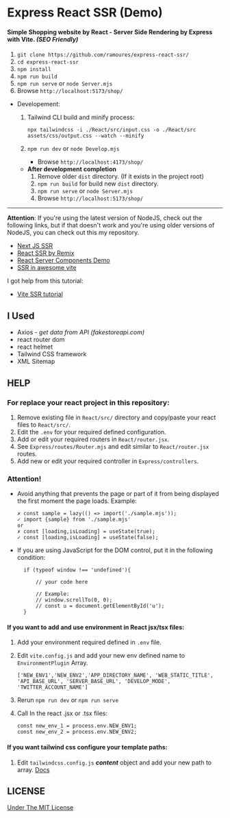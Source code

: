 # Express React SSR (Demo)

#### Simple Shopping website by React - Server Side Rendering by Express with Vite. **_(SEO Friendly)_**

1. `git clone https://github.com/ramoures/express-react-ssr/`
2. `cd express-react-ssr`
3. `npm install`
4. `npm run build`
5. `npm run serve` or `node Server.mjs`
6. Browse `http://localhost:5173/shop/`

- Developement:

  1.  Tailwind CLI build and minify process:

          npx tailwindcss -i ./React/src/input.css -o ./React/src assets/css/output.css --watch --minify

  2.  `npm run dev` or `node Develop.mjs`

      - Browse `http://localhost:4173/shop/`

  - **After development completion**
    1. Remove older `dist` directory. (If it exists in the project root)
    2. `npm run build` for build new `dist` directory.
    3. `npm run serve` or `node Server.mjs`
    4. Browse `http://localhost:5173/shop/`

---

**Attention**: If you're using the latest version of NodeJS, check out the following links, but if that doesn't work and you're using older versions of NodeJS, you can check out this my repository.

- [Next JS SSR](https://nextjs.org/docs/pages/building-your-application/rendering/server-side-rendering)
- [React SSR by Remix](https://remix.run/blog/react-server-components)
- [React Server Components Demo](https://github.com/reactjs/server-components-demo)
- [SSR in awesome vite](https://github.com/vitejs/awesome-vite#ssr)

I got help from this tutorial:

- [Vite SSR tutorial](https://vitejs.dev/guide/ssr#example-projects)

## I Used

- Axios - _get data from API (fakestoreapi.com)_
- react router dom
- react helmet
- Tailwind CSS framework
- XML Sitemap

## HELP

### For replace your react project in this repository:

1. Remove existing file in `React/src/` directory and copy/paste your react files to `React/src/`.
2. Edit the `.env` for your required defined configuration.
3. Add or edit your required routers in `React/router.jsx`.
4. See `Express/routes/Router.mjs` and edit similar to `React/router.jsx` routes.
5. Add new or edit your required controller in `Express/controllers`.

### Attention!

- Avoid anything that prevents the page or part of it from being displayed the first moment the page loads. Example:

      ✗ const sample = lazy(() => import('./sample.mjs'));
      ✓ import {sample} from './sample.mjs'
      or
      ✗ const [loading,isLoading] = useState(true);
      ✓ const [loading,isLoading] = useState(false);

- If you are using JavaScript for the DOM control, put it in the following condition:

        if (typeof window !== 'undefined'){

            // your code here

            // Example:
            // window.scrollTo(0, 0);
            // const u = document.getElementById('u');
        }

#### If you want to add and use environment in React jsx/tsx files:

1.  Add your environment required defined in `.env` file.
2.  Edit `vite.config.js` and add your new env defined name to `EnvironmentPlugin` Array.

        ['NEW_ENV1','NEW_ENV2','APP_DIRECTORY_NAME', 'WEB_STATIC_TITLE', 'API_BASE_URL', 'SERVER_BASE_URL', 'DEVELOP_MODE', 'TWITTER_ACCOUNT_NAME']

3.  Rerun `npm run dev` or `npm run serve`
4.  Call In the react .jsx or .tsx files:

        const new_env_1 = process.env.NEW_ENV1;
        const new_env_2 = process.env.NEW_ENV2;

#### If you want tailwind css configure your template paths:

1. Edit `tailwindcss.config.js` **_content_** object and add your new path to array. [Docs](https://tailwindcss.com/docs/installation)

## LICENSE

[Under The MIT License](./LICENSE)
